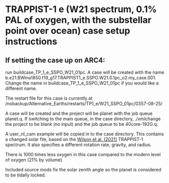 # TRAPPIST-1 e (W21 spectrum, 0.1% PAL of oxygen, with the substellar point over ocean) case setup instructions

## If setting the case up on ARC4:

run buildcase_TP_1_e_SSPO_W21_01pc. A case will be created with the name b.e21.BWma1850.f19_g17.TRAPPIST1_e.SSPO.W21.0.1pc_o2.my_case.001. Change the name in buildcase_TP_1_e_SSPO_W21_01pc if you would like a different name.

The restart file for this case is currently at /nobackup/Alternative_Earths/restarts/TP1_e/W21_SSPO_01pc/0357-08-25/

A case will be created and the project will be planet with the job queue planet.q. If switching to the main queue, in the case directory, ./xmlchange the project to be blank (no input) and the job queue to be 40core-192G.q.

A user_nl_cam example will be copied in to the case directory. This contains a changed solar file, based on the [Wilson et al. (2021)](https://zenodo.org/record/4556130#.Y_82yezP39E) TRAPPIST-1 spectrum. It also specifies a different rotation rate, gravity, and radius.

There is 1000 times less oxygen in this case compared to the modern level of oxygen (21% by volume)

Included source mods fix the solar zenith angle so the planet is considered to be tidally locked. 

